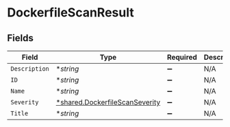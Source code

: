 # DockerfileScanResult


## Fields

| Field                                                                           | Type                                                                            | Required                                                                        | Description                                                                     |
| ------------------------------------------------------------------------------- | ------------------------------------------------------------------------------- | ------------------------------------------------------------------------------- | ------------------------------------------------------------------------------- |
| `Description`                                                                   | **string*                                                                       | :heavy_minus_sign:                                                              | N/A                                                                             |
| `ID`                                                                            | **string*                                                                       | :heavy_minus_sign:                                                              | N/A                                                                             |
| `Name`                                                                          | **string*                                                                       | :heavy_minus_sign:                                                              | N/A                                                                             |
| `Severity`                                                                      | [*shared.DockerfileScanSeverity](../../models/shared/dockerfilescanseverity.md) | :heavy_minus_sign:                                                              | N/A                                                                             |
| `Title`                                                                         | **string*                                                                       | :heavy_minus_sign:                                                              | N/A                                                                             |